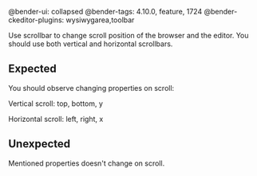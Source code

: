 @bender-ui: collapsed
@bender-tags: 4.10.0, feature, 1724
@bender-ckeditor-plugins: wysiwygarea,toolbar

Use scrollbar to change scroll position of the browser and the editor. You should use both vertical and horizontal scrollbars.

## Expected

You should observe changing properties on scroll:

Vertical scroll: top, bottom, y

Horizontal scroll: left, right, x

## Unexpected

Mentioned properties doesn't change on scroll.
